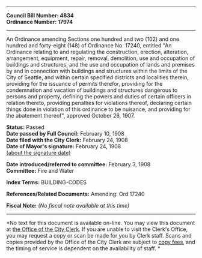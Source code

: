 * * * * *  
  
**Council Bill Number: [](#h0)[](#h2)4834**   
**Ordinance Number: 17974**  
  
* * * * *  
  
An Ordinance amending Sections one hundred and two (102) and one hundred and forty-eight (148) of Ordinance No. 17240, entitled "An Ordinance relating to and regulating the construction, erection, alteration, arrangement, equipment, repair, removal, demolition, use and occupation of buildings and structures, and the use and occupation of lands and premises by and in connection with buildings and structures within the limits of the City of Seattle, and within certain specified districts and localities therein, providing for the issuance of permits therefor, providing for the condemnation and vacation of buildings and structures dangerous to persons and property, defining the powers and duties of certain officers in relation thereto, providing penalties for violations thereof, declaring certain things done in violation of this ordinance to be nuisance, and providing for the abatement thereof", approved October 26, 1907.  
  
**Status:** Passed   
**Date passed by Full Council:** February 10, 1908   
**Date filed with the City Clerk:** February 24, 1908   
**Date of Mayor's signature:** February 24, 1908   
[(about the signature date)](/~public/approvaldate.htm)   
  
  
**Date introduced/referred to committee:** February 3, 1908   
**Committee:** Fire and Water   
  
**Index Terms:** BUILDING-CODES  
  
**References/Related Documents:** Amending: Ord 17240  
  
**Fiscal Note:** *(No fiscal note available at this time)*  
  
* * * * *  
  
*No text for this document is available on-line. You may view this document at [the Office of the City Clerk](http://www.seattle.gov/leg/clerk/contactUs.htm). If you are unable to visit the Clerk's Office, you may request a copy or scan be made for you by Clerk staff. Scans and copies provided by the Office of the City Clerk are subject to [copy fees](http://clerk.seattle.gov/~public/clerkfees.htm), and the timing of service is dependent on the availability of staff. *  
  
  
